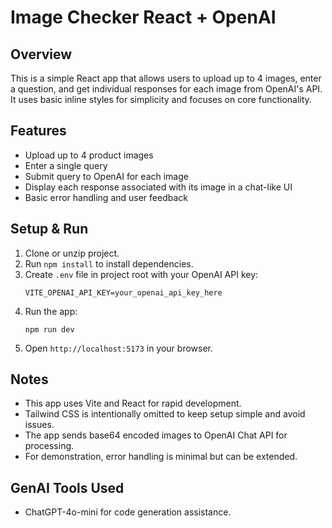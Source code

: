 # Image Checker React + OpenAI

## Overview
This is a simple React app that allows users to upload up to 4 images, enter a question, and get individual responses for each image from OpenAI's API. It uses basic inline styles for simplicity and focuses on core functionality.

## Features
- Upload up to 4 product images
- Enter a single query
- Submit query to OpenAI for each image
- Display each response associated with its image in a chat-like UI
- Basic error handling and user feedback

## Setup & Run
1. Clone or unzip project.
2. Run `npm install` to install dependencies.
3. Create `.env` file in project root with your OpenAI API key:
   ```
   VITE_OPENAI_API_KEY=your_openai_api_key_here
   ```
4. Run the app:
   ```
   npm run dev
   ```
5. Open `http://localhost:5173` in your browser.

## Notes
- This app uses Vite and React for rapid development.
- Tailwind CSS is intentionally omitted to keep setup simple and avoid issues.
- The app sends base64 encoded images to OpenAI Chat API for processing.
- For demonstration, error handling is minimal but can be extended.

## GenAI Tools Used
- ChatGPT-4o-mini for code generation assistance.
